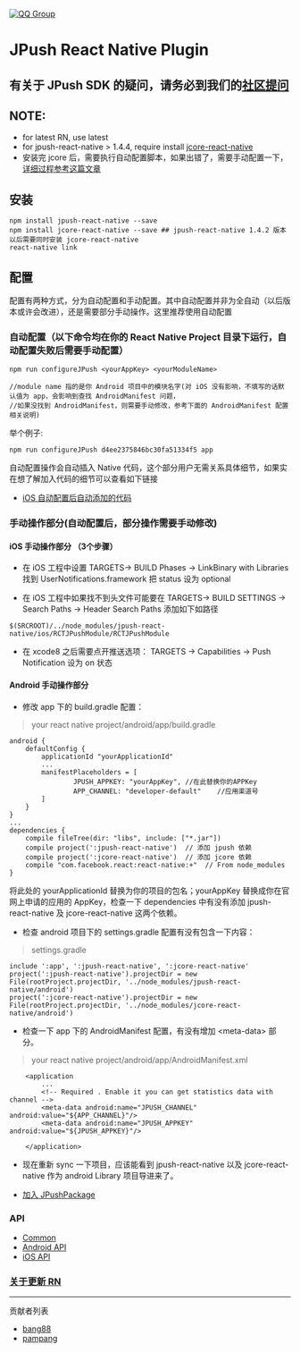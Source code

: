 [![QQ Group](https://img.shields.io/badge/QQ%20Group-553406342-red.svg)]()
# JPush React Native Plugin

## 有关于 JPush SDK 的疑问，请务必到我们的[社区提问](https://community.jiguang.cn/)

## NOTE:
- for latest RN, use latest
- for jpush-react-native > 1.4.4, require install [jcore-react-native](https://github.com/jpush/jcore-react-native)
- 安装完 jcore 后，需要执行自动配置脚本，如果出错了，需要手动配置一下，[详细过程参考这篇文章](http://bbs.reactnative.cn/topic/3505/%E7%94%A8-jpush-react-native-%E6%8F%92%E4%BB%B6%E5%BF%AB%E9%80%9F%E9%9B%86%E6%88%90%E6%8E%A8%E9%80%81%E5%8A%9F%E8%83%BD-android-%E7%AF%87)
## 安装
```
npm install jpush-react-native --save
npm install jcore-react-native --save ## jpush-react-native 1.4.2 版本以后需要同时安装 jcore-react-native
react-native link
```
## 配置
配置有两种方式，分为自动配置和手动配置。其中自动配置并非为全自动（以后版本或许会改进），还是需要部分手动操作。这里推荐使用自动配置
### 自动配置（以下命令均在你的 React Native Project 目录下运行，自动配置失败后需要手动配置）
```
npm run configureJPush <yourAppKey> <yourModuleName>

//module name 指的是你 Android 项目中的模块名字(对 iOS 没有影响，不填写的话默认值为 app，会影响到查找 AndroidManifest 问题，
//如果没找到 AndroidManifest，则需要手动修改，参考下面的 AndroidManifest 配置相关说明)
```
举个例子:
```
npm run configureJPush d4ee2375846bc30fa51334f5 app
```

自动配置操作会自动插入 Native 代码，这个部分用户无需关系具体细节，如果实在想了解加入代码的细节可以查看如下链接
- [iOS 自动配置后自动添加的代码](https://github.com/jpush/jpush-react-native/blob/master/example/documents/iOS_Usage.md)

### 手动操作部分(自动配置后，部分操作需要手动修改) 
#### iOS 手动操作部分 （3个步骤）
- 在 iOS 工程中设置 TARGETS-> BUILD Phases -> LinkBinary with Libraries 找到 UserNotifications.framework 把 status 设为 optional

- 在 iOS 工程中如果找不到头文件可能要在 TARGETS-> BUILD SETTINGS -> Search Paths -> Header Search Paths 添加如下如路径
```
$(SRCROOT)/../node_modules/jpush-react-native/ios/RCTJPushModule/RCTJPushModule
```
- 在 xcode8 之后需要点开推送选项： TARGETS -> Capabilities -> Push Notification 设为 on 状态

#### Android 手动操作部分
- 修改 app 下的 build.gradle 配置：

> your react native project/android/app/build.gradle

```
android {
    defaultConfig {
        applicationId "yourApplicationId"
        ...
        manifestPlaceholders = [
                JPUSH_APPKEY: "yourAppKey", //在此替换你的APPKey
                APP_CHANNEL: "developer-default"    //应用渠道号
        ]
    }
}
...
dependencies {
    compile fileTree(dir: "libs", include: ["*.jar"])
    compile project(':jpush-react-native')  // 添加 jpush 依赖
    compile project(':jcore-react-native')  // 添加 jcore 依赖
    compile "com.facebook.react:react-native:+"  // From node_modules
}
```

将此处的 yourApplicationId 替换为你的项目的包名；yourAppKey 替换成你在官网上申请的应用的 AppKey，检查一下 dependencies 中有没有添加 jpush-react-native 及 jcore-react-native 这两个依赖。


- 检查 android 项目下的 settings.gradle 配置有没有包含一下内容：

> settings.gradle

```
include ':app', ':jpush-react-native', ':jcore-react-native'
project(':jpush-react-native').projectDir = new File(rootProject.projectDir, '../node_modules/jpush-react-native/android')
project(':jcore-react-native').projectDir = new File(rootProject.projectDir, '../node_modules/jcore-react-native/android')

```

- 检查一下 app 下的 AndroidManifest 配置，有没有增加 \<meta-data> 部分。

> your react native project/android/app/AndroidManifest.xml

```
    <application
        ...
        <!-- Required . Enable it you can get statistics data with channel -->
        <meta-data android:name="JPUSH_CHANNEL" android:value="${APP_CHANNEL}"/>
        <meta-data android:name="JPUSH_APPKEY" android:value="${JPUSH_APPKEY}"/>

    </application>
```

- 现在重新 sync 一下项目，应该能看到 jpush-react-native 以及 jcore-react-native 作为 android Library 项目导进来了。

- [加入 JPushPackage](https://github.com/jpush/jpush-react-native/blob/master/example/documents/Android%20Usage.md)


### API

- [Common](https://github.com/jpush/jpush-react-native/blob/master/example/documents/Common.md)
- [Android API](https://github.com/jpush/jpush-react-native/blob/master/example/documents/Android%20API.md)
- [iOS API](https://github.com/jpush/jpush-react-native/blob/master/example/documents/iOS_API.md)


### [关于更新 RN](https://github.com/jpush/jpush-react-native/blob/master/example/documents/Update%20React%20Native.md)

---
贡献者列表
- [bang88](https://github.com/bang88)
- [pampang](https://github.com/pampang)
